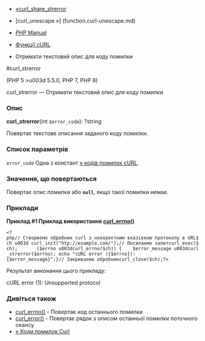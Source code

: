 - [«curl_share_strerror](function.curl-share-strerror.md)
- [curl_unescape »] (function.curl-unescape.md)

- [PHP Manual](index.md)
- [Функції cURL](ref.curl.md)
- Отримати текстовий опис для коду помилки

#curl_strerror

(PHP 5 \>u003d 5.5.0, PHP 7, PHP 8)

curl_strerror — Отримати текстовий опис для коду помилки

### Опис

**curl_strerror**(int `$error_code`): ?string

Повертає текстове описання заданого коду помилки.

### Список параметрів

`error_code`
Одна з констант [» кодів помилок
cURL](http://curl.haxx.se/libcurl/c/libcurl-errors.md).

### Значення, що повертаються

Повертає опис помилки або **`null`**, якщо такої помилки немає.

### Приклади

**Приклад #1 Приклад використання
[curl_errno()](function.curl-errno.md)**

`<?php// Створюємо обробник curl з некоректним вказівкою протоколу в URL$ch u003d curl_init("htp://example.com/");// Посилаємо запитcurl_exec($ch);       ($errno u003dcurl_errno($ch)) {    $error_message u003dcurl_strerror($errno); echo "cURL error ({$errno}):
{$error_message}";}// Закриваємо обробникcurl_close($ch);?> `

Результат виконання цього прикладу:

cURL error (1):
Unsupported protocol

### Дивіться також

- [curl_errno()](function.curl-errno.md) - Повертає код останнього
помилки
- [curl_error()](function.curl-error.md) - Повертає рядок з
описом останньої помилки поточного сеансу
- [» Коди помилок
Curl](http://curl.haxx.se/libcurl/c/libcurl-errors.md)
